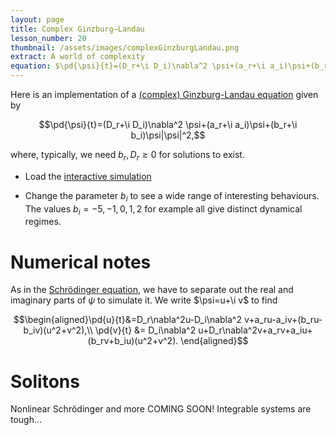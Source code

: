 ```yaml
---
layout: page
title: Complex Ginzburg–Landau
lesson_number: 20
thumbnail: /assets/images/complexGinzburgLandau.png
extract: A world of complexity
equation: $\pd{\psi}{t}=(D_r+\i D_i)\nabla^2 \psi+(a_r+\i a_i)\psi+(b_r+\i b_i)\psi|\psi|^2$
---
```

Here is an implementation of a [(complex) Ginzburg-Landau equation](https://arxiv.org/abs/cond-mat/0106115) given by

$$\pd{\psi}{t}=(D_r+\i D_i)\nabla^2 \psi+(a_r+\i a_i)\psi+(b_r+\i b_i)\psi|\psi|^2,$$

where, typically, we need $b_r,D_r \geq 0$ for solutions to exist.

* Load the [interactive simulation](/sim/?preset=complexGinzburgLandau) 

* Change the parameter $b_i$ to see a wide range of interesting behaviours. The values $b_i=-5, -1, 0, 1, 2$ for example all give distinct dynamical regimes.

# Numerical notes

As in the [Schrödinger equation](/basic-pdes/stabilised-schrodinger), we have to separate out the real and imaginary parts of $\psi$ to simulate it. We write $\psi=u+\i v$ to find

$$\begin{aligned}\pd{u}{t}&=D_r\nabla^2u-D_i\nabla^2 v+a_ru-a_iv+(b_ru-b_iv)(u^2+v^2),\\ 
\pd{v}{t} &= D_i\nabla^2 u+D_r\nabla^2v+a_rv+a_iu+(b_rv+b_iu)(u^2+v^2).
\end{aligned}$$

# Solitons 

Nonlinear Schrödinger and more COMING SOON! Integrable systems are tough...
